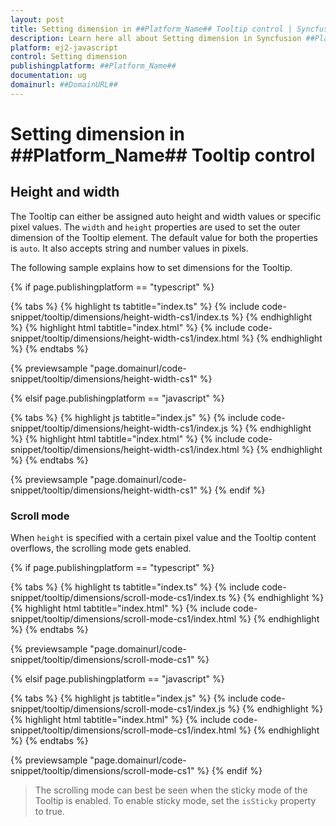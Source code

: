 ```yaml
---
layout: post
title: Setting dimension in ##Platform_Name## Tooltip control | Syncfusion
description: Learn here all about Setting dimension in Syncfusion ##Platform_Name## Tooltip control of Syncfusion Essential JS 2 and more.
platform: ej2-javascript
control: Setting dimension 
publishingplatform: ##Platform_Name##
documentation: ug
domainurl: ##DomainURL##
---
```


# Setting dimension in ##Platform_Name## Tooltip control

## Height and width

The Tooltip can either be assigned auto height and width values or specific pixel values. The `width` and `height` properties are used to
set the outer dimension of the Tooltip element. The default value for both the properties is `auto`. It also accepts string and number values in pixels.

The following sample explains how to set dimensions for the Tooltip.

{% if page.publishingplatform == "typescript" %}

 {% tabs %}
{% highlight ts tabtitle="index.ts" %}
{% include code-snippet/tooltip/dimensions/height-width-cs1/index.ts %}
{% endhighlight %}
{% highlight html tabtitle="index.html" %}
{% include code-snippet/tooltip/dimensions/height-width-cs1/index.html %}
{% endhighlight %}
{% endtabs %}
        
{% previewsample "page.domainurl/code-snippet/tooltip/dimensions/height-width-cs1" %}

{% elsif page.publishingplatform == "javascript" %}

{% tabs %}
{% highlight js tabtitle="index.js" %}
{% include code-snippet/tooltip/dimensions/height-width-cs1/index.js %}
{% endhighlight %}
{% highlight html tabtitle="index.html" %}
{% include code-snippet/tooltip/dimensions/height-width-cs1/index.html %}
{% endhighlight %}
{% endtabs %}

{% previewsample "page.domainurl/code-snippet/tooltip/dimensions/height-width-cs1" %}
{% endif %}

### Scroll mode

When `height` is specified with a certain pixel value and the Tooltip content overflows, the scrolling mode gets enabled.

{% if page.publishingplatform == "typescript" %}

 {% tabs %}
{% highlight ts tabtitle="index.ts" %}
{% include code-snippet/tooltip/dimensions/scroll-mode-cs1/index.ts %}
{% endhighlight %}
{% highlight html tabtitle="index.html" %}
{% include code-snippet/tooltip/dimensions/scroll-mode-cs1/index.html %}
{% endhighlight %}
{% endtabs %}
        
{% previewsample "page.domainurl/code-snippet/tooltip/dimensions/scroll-mode-cs1" %}

{% elsif page.publishingplatform == "javascript" %}

{% tabs %}
{% highlight js tabtitle="index.js" %}
{% include code-snippet/tooltip/dimensions/scroll-mode-cs1/index.js %}
{% endhighlight %}
{% highlight html tabtitle="index.html" %}
{% include code-snippet/tooltip/dimensions/scroll-mode-cs1/index.html %}
{% endhighlight %}
{% endtabs %}

{% previewsample "page.domainurl/code-snippet/tooltip/dimensions/scroll-mode-cs1" %}
{% endif %}

> The scrolling mode can best be seen when the sticky mode of the Tooltip is enabled. To enable sticky mode, set the `isSticky` property to true.
